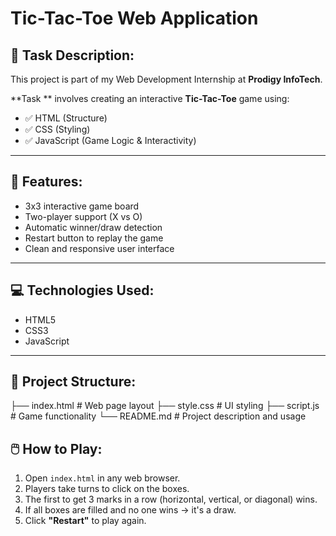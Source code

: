 #  Tic-Tac-Toe Web Application

## 🎯 Task Description:
This project is part of my Web Development Internship at **Prodigy InfoTech**.

**Task ** involves creating an interactive **Tic-Tac-Toe** game using:

- ✅ HTML (Structure)
- ✅ CSS (Styling)
- ✅ JavaScript (Game Logic & Interactivity)

---

## 🧩 Features:
- 3x3 interactive game board
- Two-player support (X vs O)
- Automatic winner/draw detection
- Restart button to replay the game
- Clean and responsive user interface

---

## 💻 Technologies Used:
- HTML5
- CSS3
- JavaScript 

---

## 📂 Project Structure:
├── index.html # Web page layout
├── style.css # UI styling
├── script.js # Game functionality
└── README.md # Project description and usage

## 🖱️ How to Play:
1. Open `index.html` in any web browser.
2. Players take turns to click on the boxes.
3. The first to get 3 marks in a row (horizontal, vertical, or diagonal) wins.
4. If all boxes are filled and no one wins → it's a draw.
5. Click **"Restart"** to play again.
